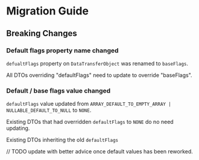 # Migration Guide

## Breaking Changes

### Default flags property name changed

`defualtFlags` property on `DataTransferObject` was renamed to `baseFlags`.

All DTOs overriding "defaultFlags" need to update to override "baseFlags".

### Default / base flags value changed

`defaultFlags` value updated from `ARRAY_DEFAULT_TO_EMPTY_ARRAY | NULLABLE_DEFAULT_TO_NULL` to `NONE`.

Existing DTOs that had overridden `defaultFlags` to `NONE` do no need updating.

Existing DTOs inheriting the old `defaultFlags` 

// TODO update with better advice once default values has been reworked.
